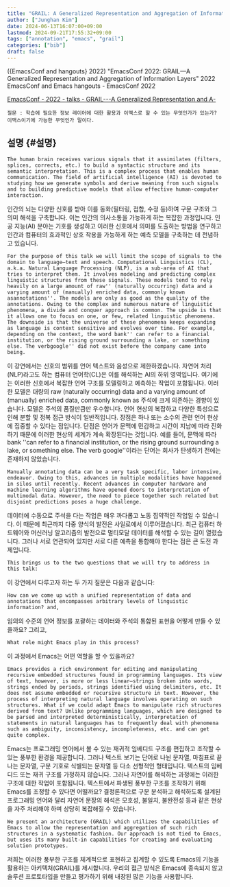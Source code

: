 ```yaml
---
title: "GRAIL: A Generalized Representation and Aggregation of Information Layers (2022)"
author: ["Junghan Kim"]
date: 2024-06-13T16:07:00+09:00
lastmod: 2024-09-21T17:55:32+09:00
tags: ["annotation", "emacs", "grail"]
categories: ["bib"]
draft: false
---
```


({EmacsConf and hangouts} 2022) "EmacsConf 2022: GRAIL—A Generalized Representation and Aggregation of Information Layers" 2022 EmacsConf and Emacs hangouts - EmacsConf 2022

[EmacsConf - 2022 - talks - GRAIL---A Generalized Representation and A-](https://emacsconf.org/2022/talks/grail/)

```text
질문 : 학습에 필요한 정보 레이어에 대한 활용과 이맥스로 할 수 있는 무엇인가가 있는가? 이맥스이기에 가능한 무엇인가 말이다.
```


## 설명 {#설명}

```text
The human brain receives various signals that it assimilates (filters, splices, corrects, etc.) to build a syntactic structure and its semantic interpretation. This is a complex process that enables human communication. The field of artificial intelligence (AI) is devoted to studying how we generate symbols and derive meaning from such signals and to building predictive models that allow effective human-computer interaction.
```

인간의 뇌는 다양한 신호를 받아 이를 동화(필터링, 접합, 수정 등)하여 구문 구조와 그 의미 해석을 구축합니다. 이는 인간의 의사소통을 가능하게 하는 복잡한 과정입니다. 인공 지능(AI) 분야는 기호를 생성하고 이러한 신호에서 의미를 도출하는 방법을 연구하고 인간과 컴퓨터의 효과적인 상호 작용을 가능하게 하는 예측 모델을 구축하는 데 전념하고 있습니다.

```text
For the purpose of this talk we will limit the scope of signals to the domain to language—text and speech. Computational Linguistics (CL), a.k.a. Natural Language Processing (NLP), is a sub-area of AI that tries to interpret them. It involves modeling and predicting complex linguistic structures from these signals. These models tend to rely heavily on a large amount of raw'' (naturally occurring) data and a varying amount of (manually) enriched data, commonly known asannotations''. The models are only as good as the quality of the annotations. Owing to the complex and numerous nature of linguistic phenomena, a divide and conquer approach is common. The upside is that it allows one to focus on one, or few, related linguistic phenomena. The downside is that the universe of these phenomena keeps expanding as language is context sensitive and evolves over time. For example, depending on the context, the word bank'' can refer to a financial institution, or the rising ground surrounding a lake, or something else. The verbgoogle'' did not exist before the company came into being.
```

이 강연에서는 신호의 범위를 언어 텍스트와 음성으로 제한하겠습니다. 자연어 처리(NLP)라고도 하는 컴퓨터 언어학(CL)은 이를 해석하는 AI의 하위 영역입니다. 여기에는 이러한 신호에서 복잡한 언어 구조를 모델링하고 예측하는 작업이 포함됩니다. 이러한 모델은 대량의 raw (naturally occurring) data and a varying amount of (manually) enriched data, commonly known as 주석에 크게 의존하는 경향이 있습니다. 모델은 주석의 품질만큼만 우수합니다. 언어 현상의 복잡하고 다양한 특성으로 인해 분할 및 정복 접근 방식이 일반적입니다. 장점은 하나 또는 소수의 관련 언어 현상에 집중할 수 있다는 점입니다. 단점은 언어가 문맥에 민감하고 시간이 지남에 따라 진화하기 때문에 이러한 현상의 세계가 계속 확장된다는 것입니다. 예를 들어, 문맥에 따라 bank ''can refer to a financial institution, or the rising ground surrounding a lake, or something else. The verb google''이라는 단어는 회사가 탄생하기 전에는 존재하지 않았습니다.

```text
Manually annotating data can be a very task specific, labor intensive, endeavor. Owing to this, advances in multiple modalities have happened in silos until recently. Recent advances in computer hardware and machine learning algorithms have opened doors to interpretation of multimodal data. However, the need to piece together such related but disjoint predictions poses a huge challenge.
```

데이터에 수동으로 주석을 다는 작업은 매우 까다롭고 노동 집약적인 작업일 수 있습니다. 이 때문에 최근까지 다중 양식의 발전은 사일로에서 이루어졌습니다. 최근 컴퓨터 하드웨어와 머신러닝 알고리즘의 발전으로 멀티모달 데이터를 해석할 수 있는 길이 열렸습니다. 그러나 서로 연관되어 있지만 서로 다른 예측을 통합해야 한다는 점은 큰 도전 과제입니다.

```text
This brings us to the two questions that we will try to address in this talk:
```

이 강연에서 다루고자 하는 두 가지 질문은 다음과 같습니다:

```text
How can we come up with a unified representation of data and annotations that encompasses arbitrary levels of linguistic information? and,
```

임의의 수준의 언어 정보를 포괄하는 데이터와 주석의 통합된 표현을 어떻게 만들 수 있을까요? 그리고,

```text
What role might Emacs play in this process?
```

이 과정에서 Emacs는 어떤 역할을 할 수 있을까요?

```text
Emacs provides a rich environment for editing and manipulating recursive embedded structures found in programming languages. Its view of text, however, is more or less linear–strings broken into words, strings ended by periods, strings identified using delimiters, etc. It does not assume embedded or recursive structure in text. However, the process of interpreting natural language involves operating on such structures. What if we could adapt Emacs to manipulate rich structures derived from text? Unlike programming languages, which are designed to be parsed and interpreted deterministically, interpretation of statements in natural languages has to frequently deal with phenomena such as ambiguity, inconsistency, incompleteness, etc. and can get quite complex.
```

Emacs는 프로그래밍 언어에서 볼 수 있는 재귀적 임베디드 구조를 편집하고 조작할 수 있는 풍부한 환경을 제공합니다. 그러나 텍스트 보기는 단어로 나뉜 문자열, 마침표로 끝나는 문자열, 구분 기호로 식별되는 문자열 등 다소 선형적인 형태입니다. 텍스트의 임베디드 또는 재귀 구조를 가정하지 않습니다. 그러나 자연어를 해석하는 과정에는 이러한 구조에 대한 작업이 포함됩니다. 텍스트에서 파생된 풍부한 구조를 조작하기 위해 Emacs를 조정할 수 있다면 어떨까요? 결정론적으로 구문 분석하고 해석하도록 설계된 프로그래밍 언어와 달리 자연어 문장의 해석은 모호성, 불일치, 불완전성 등과 같은 현상을 자주 처리해야 하며 상당히 복잡해질 수 있습니다.

```text
We present an architecture (GRAIL) which utilizes the capabilities of Emacs to allow the representation and aggregation of such rich structures in a systematic fashion. Our approach is not tied to Emacs, but uses its many built-in capabilities for creating and evaluating solution prototypes.
```

저희는 이러한 풍부한 구조를 체계적으로 표현하고 집계할 수 있도록 Emacs의 기능을 활용하는 아키텍처(GRAIL)를 제시합니다. 우리의 접근 방식은 Emacs에 종속되지 않고 솔루션 프로토타입을 만들고 평가하기 위해 내장된 많은 기능을 사용합니다.
